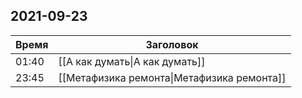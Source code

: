 ## 2021-09-23
| Время | Заголовок |
| --- | --- |
| 01:40 | [[А как думать\|А как думать]] |
| 23:45 | [[Метафизика ремонта\|Метафизика ремонта]] |
